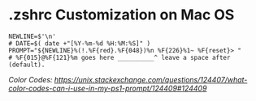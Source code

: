 # .zshrc Customization on Mac OS

```
NEWLINE=$'\n'
# DATE=$( date +"[%Y-%m-%d %H:%M:%S]" )
PROMPT="${NEWLINE}%(!.%F{red}.%F{048})%n %F{226}%1~ %F{reset}> "
# %F{015}@%F{121}%m goes here __________^ leave a space after (default).
```

_Color Codes: https://unix.stackexchange.com/questions/124407/what-color-codes-can-i-use-in-my-ps1-prompt/124409#124409_